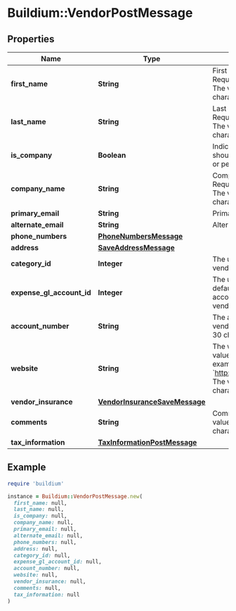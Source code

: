 # Buildium::VendorPostMessage

## Properties

| Name | Type | Description | Notes |
| ---- | ---- | ----------- | ----- |
| **first_name** | **String** | First name of the vendor. Required if &#x60;IsCompany&#x60; is &#x60;false&#x60;. The value cannot exceed 127 characters. | [optional] |
| **last_name** | **String** | Last name of the vendor. Required if &#x60;IsCompany&#x60; is &#x60;false&#x60;. The value cannot exceed 127 characters. | [optional] |
| **is_company** | **Boolean** | Indicates whether the vendor should be considered a company or person. |  |
| **company_name** | **String** | Company name of the vendor. Required if &#x60;IsCompany&#x60; is &#x60;true&#x60;. The value cannot exceed 127 characters. | [optional] |
| **primary_email** | **String** | Primary email for the vendor. | [optional] |
| **alternate_email** | **String** | Alternate email for the vendor. | [optional] |
| **phone_numbers** | [**PhoneNumbersMessage**](PhoneNumbersMessage.md) |  | [optional] |
| **address** | [**SaveAddressMessage**](SaveAddressMessage.md) |  | [optional] |
| **category_id** | **Integer** | The unique identifier of the vendor category. |  |
| **expense_gl_account_id** | **Integer** | The unique identifier of the default expense general ledger account to associate with the vendor. | [optional] |
| **account_number** | **String** | The account number of the vendor. The value cannot exceed 30 characters. | [optional] |
| **website** | **String** | The website of the vendor. The value must be a valid URL. For example &#x60;http://www.example.com&#x60;. The value cannot exceed 100 characters. | [optional] |
| **vendor_insurance** | [**VendorInsuranceSaveMessage**](VendorInsuranceSaveMessage.md) |  | [optional] |
| **comments** | **String** | Comments about the vendor. The value cannot exceed 65,535 characters. | [optional] |
| **tax_information** | [**TaxInformationPostMessage**](TaxInformationPostMessage.md) |  | [optional] |

## Example

```ruby
require 'buildium'

instance = Buildium::VendorPostMessage.new(
  first_name: null,
  last_name: null,
  is_company: null,
  company_name: null,
  primary_email: null,
  alternate_email: null,
  phone_numbers: null,
  address: null,
  category_id: null,
  expense_gl_account_id: null,
  account_number: null,
  website: null,
  vendor_insurance: null,
  comments: null,
  tax_information: null
)
```

